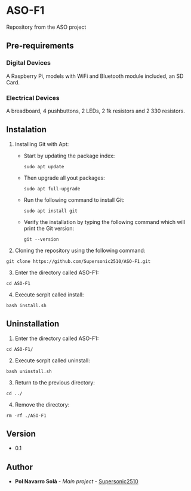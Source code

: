 # ASO-F1
Repository from the ASO project

## Pre-requirements

### Digital Devices

A Raspberry Pi, models with WiFi and Bluetooth module included, an SD Card.

### Electrical Devices

A breadboard, 4 pushbuttons, 2 LEDs, 2 1k resistors and 2 330 resistors.

## Instalation

1. Installing Git with Apt:

   - Start by updating the package index:
     ```
     sudo apt update
     ```
   - Then upgrade all yout packages:
     ```
     sudo apt full-upgrade
     ```
   - Run the following command to install Git:
     ```
     sudo apt install git
     ```
   - Verify the installation by typing the following command which will print the Git version:
     ```
     git --version
     ```
     
2. Cloning the repository using the following command:
```
git clone https://github.com/Supersonic2510/ASO-F1.git
```
3. Enter the directory called ASO-F1:
```
cd ASO-F1
```
4. Execute scrpit called install:
```
bash install.sh
```

## Uninstallation

1. Enter the directory called ASO-F1:
```
cd ASO-F1/
```

2. Execute scrpit called uninstall:
```
bash uninstall.sh
```

3. Return to the previous directory:
```
cd ../
```

4. Remove the directory:
```
rm -rf ./ASO-F1
```

## Version

* 0.1

## Author

* **Pol Navarro Solà** - *Main project* - [Supersonic2510](https://github.com/Supersonic2510)
